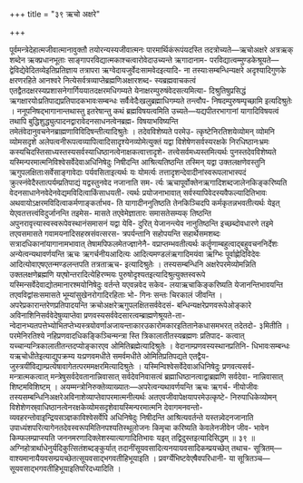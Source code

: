 +++
title = "३९ ऋचो अक्षरे"

+++

पूर्वमन्त्रेदेहात्मजीवात्मानावुक्तौ तयोरन्यस्यजीवात्मनः पारमार्थिकंरूपंयदस्ति तदत्रोच्यते—ऋचोअक्षरे अत्रऋक् शब्देन ऋक्प्रधानभूताः साङ्गापरविद्यात्मकाश्चत्वारोवेदाउच्यन्ते ऋगादानाम- परविद्यात्वम्मुण्डकेश्रूयते—द्वेविद्येवेदितव्येइतिप्रतिज्ञाय तत्रापरा ऋग्वेदायजुर्वेदःसामवेदइत्यादि- ना तस्याःसम्बन्धिन्यक्षरे अदृश्यादिगुणके क्षरणरहिते आनश्वरे नित्येसर्वत्रव्याप्तेब्रह्मणिअक्षारशब्द- स्यब्रह्मवाचकत्वं एतद्वैतदक्षरस्यप्रशासनेगार्गिययातदक्षरमधिगम्यते येनाक्षरम्पुरुषंवेदसत्यमित्या- दिश्रुतिषुप्रसिद्धं ऋगक्षारयोःप्रतिपाद्यप्रतिपादकभावःसम्बन्धः सर्वैःवेदैःखलुब्रह्माधिगम्यते तन्त्वौप- निषदम्पुरुषम्पृच्छामि इत्यदिश्रुतेः । ननूपनिषद्भागानान्तथास्तु इतरेषान्तु कथं ब्रह्मविषयत्वमिति उच्यते—यद्यपीतरभागानां यागादिविषयत्वं तथापि बुद्धिशुद्ध्युत्पादनद्वारावेदनसाधनत्वेनब्रह्म- विषयाभविष्यन्ति तमेतंवेदानुवचनेनब्राह्मणाविविदिषन्तीत्यादिश्रुतेः । तदेवविशेष्यते परमेउ- त्कृष्टेनिरतिशयेव्योमन् व्योमनि व्योमसदृशे अलेपत्वनीरूपत्वव्यापित्वादिसादृश्येनव्योमेत्युक्तं यद्वा विशेषेणसर्वस्यरक्षके निरधिष्ठानःभ्रमः कस्यचिदस्तिसाध्यस्तस्यसर्वस्याधिष्ठानत्वेनाक्षकत्वात्तादृशे- तत्त्वेसर्वमध्यस्तमित्यर्थः पुनस्तदेवविशेष्यते यस्मिन्परमात्मनिविश्वेसर्वेदेवाअधिनिषेदुः निषीदन्ति आश्रित्यतिष्ठन्ति तस्मिन् यद्वा उक्तलक्षणेवस्तुनि ऋगुपलक्षिताःसर्वेसाङ्गावेदाः पर्यवसिताइत्यर्थः यः योमर्त्यः तत्तादृशन्देवादीनांस्वरूपलाभास्पदं क्रुत्स्नंवेदैस्तात्पर्यम्प्रतिपाद्यं यद्वस्तुनवेद नजानाति सम- र्त्यः ऋचापूर्वोक्तेनऋगादिशब्दजालेनकिङ्करिष्यति वेदनसाधानेनवेदेनवेद्यमविदित्वाकिंसाधयती- त्यर्थः प्रयोजनाभावात् सर्वस्यापिवेदस्यवैफल्यादितिभावः अथवायोऽक्षरमविदित्वाकर्मणाङ्कर्ताभव- ति यागादीननुतिष्ठति तेनकिञ्चिदपि कर्मकृतन्नभवतीत्यर्थः येइत् येएवतत्तत्त्वंविदुर्जानन्ति तइमेस- मासते तएवेमेज्ञातारः समासतेसम्यक् तिष्ठन्ति अपुनरावृत्त्यास्वस्वरूपेवस्थानंसमासनं यद्वा येवि- दुरित् येजानन्त्येव नानुतिष्ठन्ति इच्छब्दोवधारणे तइमे तएवसमासते गवामयनादिसहस्रसंवत्सरस- त्रपर्यन्तानि सहोपयन्ति सहार्थेसमशब्दः सत्रादधिकानांयागानामभावात् तेषामपिफलमेतज्ज्ञानेनै- वप्राप्तम्भवतीत्यर्थः कर्तॄणाम्बहुत्वाद्बहुवचननिर्देशः अन्येत्वन्यथावर्णयन्ति ऋचः ऋगर्चनीयआदित्यः आदित्यमण्डलंऋगादिमयंवा ऋग्भिः पूर्वाह्णेदिविदेवः आदित्योवाएषएतन्मण्डलन्तपति तत्रताऋच- इत्यादिश्रुतेः । तस्यसम्बन्धिनि अक्षरेपरमेव्योमन्निति उक्तलक्षणेब्रह्मणि यएषोन्तरादित्येहिरण्मयः पुरुषोदृश्यतइत्यादिश्रुत्युक्तस्वरूपे यस्मिन्सर्वेदेवाद्योतमानारश्मयोनिषेदुः वर्तन्ते यएवन्नवेद सकेव- लयाऋचाकिङ्करिष्यति येजानन्तिभावयन्ति तएवविद्वांसःसमासते भूम्यांसुखेनरोगादिरहिताः भो- गिनः सन्तः चिरकालं जीवन्ति । अपरेप्रकारान्तरेणप्रतिपादयन्ति क्रचोअक्षरेऋगुपलक्षितसर्ववेदसं- बन्धिन्यक्षरेप्रणवरूपेओङ्कारे अविनाशिनिसर्ववेदेषुव्याप्तेवा प्रणवस्यसर्ववेदसारत्वम्ब्राह्मणेश्रूयते-ता- न्वेदानभ्यतपत्तेभ्योभितप्तेभ्यस्त्रयोवर्णाअजायन्ताकारउकारोमकारइतितानेकधासमभरत् तदेतदो- ३मितीति । परमेनिरतिश्ये नहिप्रणवादधिकङ्किञ्चिन्मन्त्रा स्ति त्रिकालातीतस्यब्रह्मणः प्रतिपाद- कत्वात् यच्चान्यन्त्रिकालातीतन्तदप्योङ्कारएव ओमितिब्रह्मेत्यादिश्रुतेः । वेदानाम्प्रणवस्यस्थानप्रतिनि- धिभावःसम्बन्धः यऋचोधीतेइत्याद्युपक्रम्य यःप्रणवमधीते समर्वमधीते ओमितिप्रतिपद्यते एतद्वैय- जुस्त्रयींविद्याम्प्रत्येषावागेतत्परममक्षरमित्यादिश्रुतेः । यस्मिन्विश्वेसर्वेदेवाअधिनिषेदुः प्रणवत्यसर्व- मन्त्रात्मकत्वात् मन्त्रेषुसर्वदेवतानान्निवासात् सर्वदेवनिवासत्वं ब्रह्माधिष्ठानत्वाद्वाब्रह्मणि सर्वदेवा- नान्निवासात् शिष्टमविशिष्टम् । अयम्मन्त्रोनिरुक्तेव्याख्यातः—अपरेत्वन्यथावर्णयन्ति ऋचः ऋगर्च- नीयोजीवः तस्यसम्बन्धिनिअक्षरेअविनाशेव्याप्तेवापरमात्मनीत्यर्थः अतएवजीवापेक्षयापरमेउत्कृष्टे- निरुपाधिकेव्योमन् विशेशेणस्र्वाधिष्ठानत्वेनरक्षकेव्योमसदृशेवायस्मिन्परमात्मनि देवागमनवन्तो- व्यवहरन्तोवाइन्द्रियसञ्ज्ञकाविश्वेसर्वेपि अधिनिषेदुः निषीदन्ति आश्रित्यवर्तन्ते यस्तन्न्वेदनजानाति उपाध्यंशपरित्यागेनतदेवस्वरूपमितिनपश्यतिस्थूलोजनः किमृचा करिष्यति केवलेनजीवेन जीव- भावेन किम्फलम्प्राप्स्यति जननमरणादिक्लेशस्यात्यागादितिभावः यइत् तद्विदुस्तइत्यादिसिद्धम् ॥ ३९ ॥ अग्निहोत्रार्थाधेनुर्यदिकुत्सितंशब्दङ्कुर्यात् तदानींसूयवसादित्यनयायवसादिकम्प्रयच्छेत् तथाच- सूत्रितम्—वाश्यमानायैयवसम्प्रयच्छेतत्सूयवसाद्भगवतीहिभूयाइति । प्रवर्ग्येभिष्टवेएषैवपरिधानी- या सूत्रितञ्च—सूयवसाद्भगवतीहिभूयाइतिपरिदध्यादिति ।